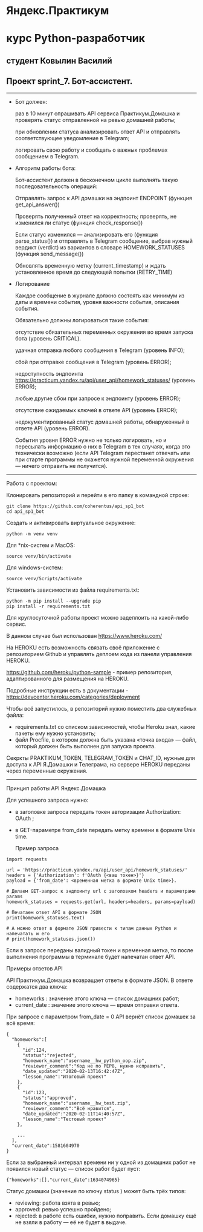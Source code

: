 # Яндекс.Практикум

# курс Python-разработчик

## студент  Ковылин Василий

## Проект sprint_7.  Бот-ассистент.

***

* Бот должен:

  раз в 10 минут опрашивать API сервиса Практикум.Домашка и проверять статус отправленной на ревью домашней работы;
  
  при обновлении статуса анализировать ответ API и отправлять соответствующее уведомление в Telegram;
  
  логировать свою работу и сообщать о важных проблемах сообщением в Telegram.

* Алгоритм работы бота:

  Бот-ассистент должен в бесконечном цикле выполнять такую последовательность операций:
  
    Отправлять запрос к API домашки на эндпоинт ENDPOINT (функция get_api_answer())
    
    Проверять полученный ответ на корректность; проверять, не изменился ли статус (функция check_response())
    
    Если статус изменился — анализировать его (функция parse_status()) и отправлять в Telegram сообщение, выбрав нужный вердикт (verdict) из вариантов в словаре HOMEWORK_STATUSES (функция send_message())
    
    Обновлять временную метку (current_timestamp) и ждать установленное время до следующей попытки (RETRY_TIME)
    
* Логирование

  Каждое сообщение в журнале должно состоять как минимум из даты и времени события, уровня важности события, описания события.
  
  Обязательно должны логироваться такие события:
  
  отсутствие обязательных переменных окружения во время запуска бота (уровень CRITICAL).
  
  удачная отправка любого сообщения в Telegram (уровень INFO);
  
  сбой при отправке сообщения в Telegram (уровень ERROR);
  
  недоступность эндпоинта https://practicum.yandex.ru/api/user_api/homework_statuses/ (уровень ERROR);
  
  любые другие сбои при запросе к эндпоинту (уровень ERROR);
  
  отсутствие ожидаемых ключей в ответе API (уровень ERROR);
  
  недокументированный статус домашней работы, обнаруженный в ответе API (уровень ERROR).
  
  События уровня ERROR нужно не только логировать, но и пересылать информацию о них в Telegram в тех случаях, когда это технически возможно (если API Telegram перестанет отвечать или при старте программы не окажется нужной переменной окружения — ничего отправить не получится).

***

Работа с проектом:

Клонировать репозиторий и перейти в его папку в командной строке:

```
git clone https://github.com/coherentus/api_sp1_bot
cd api_sp1_bot
```

Cоздать и активировать виртуальное окружение:

```
python -m venv venv
```

Для *nix-систем и MacOS:

```
source venv/bin/activate
```

Для windows-систем:

```
source venv/Scripts/activate
```

Установить зависимости из файла requirements.txt:

```
python -m pip install --upgrade pip
pip install -r requirements.txt
```

Для круглосуточной работы проект можно задеплоить на какой-либо сервис.

В данном случае был использован https://www.heroku.com/

На HEROKU есть возможность связать своё приложение с репозиторием Github и управлять деплоем кода из панели управления HEROKU.

https://github.com/heroku/python-sample - пример репозитория, адаптированного для размещения на HEROKU.

Подробные инструкции есть в документации - https://devcenter.heroku.com/categories/deployment

Чтобы всё запустилось, в репозиторий нужно поместить два служебных файла:

* requirements.txt со списком зависимостей, чтобы Heroku знал, какие пакеты ему нужно установить;
* файл Procfile, в котором должна быть указана «точка входа» — файл, который должен быть выполнен для запуска проекта.

Секркты PRAKTIKUM_TOKEN, TELEGRAM_TOKEN и CHAT_ID, нужные для доступа к API Я.Домашки и Телеграма, на сервере HEROKU переданы через переменные окружения.
***
Принцип работы API Яндекс.Домашка

Для успешного запроса нужно:
* в заголовке запроса передать токен авторизации Authorization: OAuth <token> ;
* в GET-параметре from_date передать метку времени в формате Unix time.

  Пример запроса
```
import requests

url = 'https://practicum.yandex.ru/api/user_api/homework_statuses/'
headers = {'Authorization': f'OAuth {<ваш токен>}'}
payload = {'from_date': <временная метка в формате Unix time>}.

# Делаем GET-запрос к эндпоинту url с заголовком headers и параметрами params
homework_statuses = requests.get(url, headers=headers, params=payload)

# Печатаем ответ API в формате JSON
print(homework_statuses.text)

# А можно ответ в формате JSON привести к типам данных Python и напечатать и его
# print(homework_statuses.json())
```
  
Если в запросе переданы валидный токен и временная метка, то после выполнения программы в терминале будет напечатан ответ API.
  
Примеры ответов API
  
API Практикум.Домашка возвращает ответы в формате JSON. В ответе содержатся два ключа:
  
* homeworks : значение этого ключа — список домашних работ;
* current_date : значение этого ключа — время отправки ответа.
  
При запросе с параметром from_date = 0 API вернёт список домашек за всё время:

```
{
  "homeworks":[
    {
      "id":124,
      "status":"rejected",
      "homework_name":"username__hw_python_oop.zip",
      "reviewer_comment":"Код не по PEP8, нужно исправить",
      "date_updated":"2020-02-13T16:42:47Z",
      "lesson_name":"Итоговый проект"
    },
    {
      "id":123,
      "status":"approved",
      "homework_name":"username__hw_test.zip",
      "reviewer_comment":"Всё нравится",
      "date_updated":"2020-02-11T14:40:57Z",
      "lesson_name":"Тестовый проект"
    },

    ...
  ],
  "current_date":1581604970
}
```
  
Если за выбранный интервал времени ни у одной из домашних работ не появился новый статус — список работ будет пуст:
```
{"homeworks":[],"current_date":1634074965}
```

Статус домашки (значение по ключу status ) может быть трёх типов:
* reviewing: работа взята в ревью;
* approved: ревью успешно пройдено;
* rejected: в работе есть ошибки, нужно поправить.
Если домашку ещё не взяли в работу — её не будет в выдаче.
